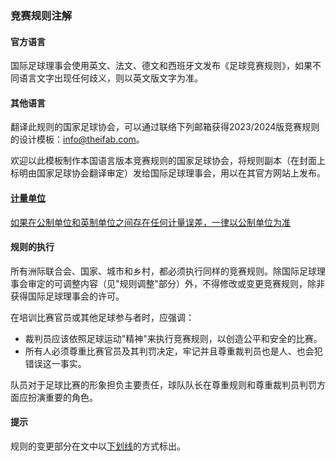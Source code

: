 ### 竞赛规则注解

#### 官方语言

国际足球理事会使用英文、法文、德文和西班牙文发布《足球竞赛规则》，如果不同语言文字出现任何歧义，则以英文版文字为准。

#### 其他语言

翻译此规则的国家足球协会，可以通过联络下列邮箱获得2023/2024版竞赛规则的设计模板：info@theifab.com。

欢迎以此模板制作本国语言版本竞赛规则的国家足球协会，将规则副本（在封面上标明由国家足球协会翻译审定）发给国际足球理事会，用以在其官方网站上发布。

#### <u>计量单位</u>

<u>如果在公制单位和英制单位之间存在任何计量误差，一律以公制单位为准</u>

#### 规则的执行

所有洲际联合会、国家、城市和乡村，都必须执行同样的竞赛规则。除国际足球理事会审定的可调整内容（见"规则调整"部分）外，不得修改或变更竞赛规则，除非获得国际足球理事会的许可。

在培训比赛官员或其他足球参与者时，应强调：

* 裁判员应该依照足球运动"精神"来执行竞赛规则，以创造公平和安全的比赛。
* 所有人必须尊重比赛官员及其判罚决定，牢记并且尊重裁判员也是人、也会犯错误这一事实。

队员对于足球比赛的形象担负主要责任，球队队长在尊重规则和尊重裁判员判罚方面应扮演重要的角色。

#### 提示

规则的变更部分在文中以<u>下划线</u>的方式标出。